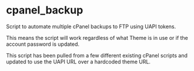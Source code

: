 # cpanel_backup
Script to automate multiple cPanel backups to FTP using UAPI tokens.

This means the script will work regardless of what Theme is in use or if the account password is updated.

This script has been pulled from a few different existing cPanel scripts and updated to use the UAPI URL over a hardcoded theme URL.
